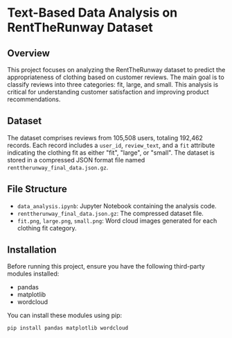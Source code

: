 # Text-Based Data Analysis on RentTheRunway Dataset

## Overview

This project focuses on analyzing the RentTheRunway dataset to predict the appropriateness of clothing based on customer reviews. The main goal is to classify reviews into three categories: fit, large, and small. This analysis is critical for understanding customer satisfaction and improving product recommendations.

## Dataset

The dataset comprises reviews from 105,508 users, totaling 192,462 records. Each record includes a `user_id`, `review_text`, and a `fit` attribute indicating the clothing fit as either "fit", "large", or "small". The dataset is stored in a compressed JSON format file named `renttherunway_final_data.json.gz`.

## File Structure

- `data_analysis.ipynb`: Jupyter Notebook containing the analysis code.
- `renttherunway_final_data.json.gz`: The compressed dataset file.
- `fit.png`, `large.png`, `small.png`: Word cloud images generated for each clothing fit category.

## Installation

Before running this project, ensure you have the following third-party modules installed:

- pandas
- matplotlib
- wordcloud

You can install these modules using pip:

```bash
pip install pandas matplotlib wordcloud
